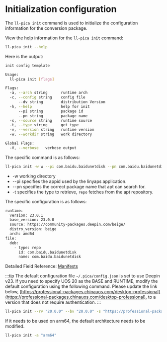 # Initialization configuration

The `ll-pica init` command is used to initialize the configuration information for the conversion package.

View the help information for the `ll-pica init` command:

```bash
ll-pica init --help
```

Here is the output:

```bash
init config template

Usage:
  ll-pica init [flags]

Flags:
  -a, --arch string      runtime arch
  -c, --config string    config file
      --dv string        distribution Version
  -h, --help             help for init
      --pi string        package id
      --pn string        package name
  -s, --source string    runtime source
  -t, --type string      get type
  -v, --version string   runtime version
  -w, --workdir string   work directory

Global Flags:
  -V, --verbose   verbose output
```

The specific command is as follows:

```bash
ll-pica init -w w --pi com.baidu.baidunetdisk --pn com.baidu.baidunetdisk -t repo
```

- -w working directory
- --pi specifies the appid used by the linyaps application.
- --pn specifies the correct package name that apt can search for.
- -t specifies the type to retrieve, `repo` fetches from the apt repository.

The specific configuration is as follows:

```bash
runtime:
  version: 23.0.1
  base_version: 23.0.0
  source: https://community-packages.deepin.com/beige/
  distro_version: beige
  arch: amd64
file:
  deb:
    - type: repo
      id: com.baidu.baidunetdisk
      name: com.baidu.baidunetdisk
```

Detailed Field Reference: [Manifests](../manifests.md)

:::tip
The default configuration file `~/.pica/config.json`
is set to use Deepin v23. If you need to specify UOS 20 as the BASE and
RUNTIME, modify the default configuration using the following command.
Please update the link below, [https://professional-packages.chinauos.com/desktop-professional](https://professional-packages.chinauos.com/desktop-professional), to a version that does not require authentication.
:::

```bash
ll-pica init --rv "20.0.0" --bv "20.0.0" -s "https://professional-packages.chinauos.com/desktop-professional" --dv "eagle/1070"
```

If it needs to be used on arm64, the default architecture needs to be modified.

```bash
ll-pica init -a "arm64"
```

